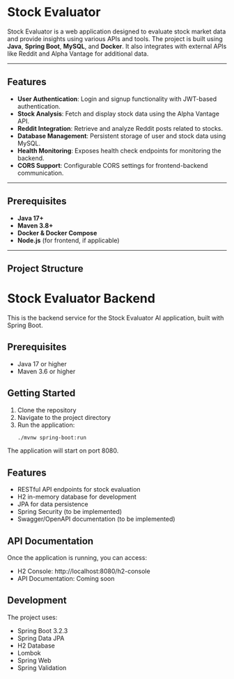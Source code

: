 # Stock Evaluator

Stock Evaluator is a web application designed to evaluate stock market data and provide insights using various APIs and tools. The project is built using **Java**, **Spring Boot**, **MySQL**, and **Docker**. It also integrates with external APIs like Reddit and Alpha Vantage for additional data.

---

## Features

- **User Authentication**: Login and signup functionality with JWT-based authentication.
- **Stock Analysis**: Fetch and display stock data using the Alpha Vantage API.
- **Reddit Integration**: Retrieve and analyze Reddit posts related to stocks.
- **Database Management**: Persistent storage of user and stock data using MySQL.
- **Health Monitoring**: Exposes health check endpoints for monitoring the backend.
- **CORS Support**: Configurable CORS settings for frontend-backend communication.

---

## Prerequisites

- **Java 17+**
- **Maven 3.8+**
- **Docker & Docker Compose**
- **Node.js** (for frontend, if applicable)

---

## Project Structure
# Stock Evaluator Backend

This is the backend service for the Stock Evaluator AI application, built with Spring Boot.

## Prerequisites

- Java 17 or higher
- Maven 3.6 or higher

## Getting Started

1. Clone the repository
2. Navigate to the project directory
3. Run the application:
   ```bash
   ./mvnw spring-boot:run
   ```

The application will start on port 8080.

## Features

- RESTful API endpoints for stock evaluation
- H2 in-memory database for development
- JPA for data persistence
- Spring Security (to be implemented)
- Swagger/OpenAPI documentation (to be implemented)

## API Documentation

Once the application is running, you can access:
- H2 Console: http://localhost:8080/h2-console
- API Documentation: Coming soon

## Development

The project uses:
- Spring Boot 3.2.3
- Spring Data JPA
- H2 Database
- Lombok
- Spring Web
- Spring Validation
